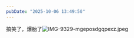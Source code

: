 ```yaml
---
pubDate: "2025-10-06 13:49:50"
---
```


搞笑了，爆胎了![IMG-9329-mgeposdgqpexz.jpeg](https://cdn.jsdelivr.net/gh/SUNSIR007/picx-images-hosting@master/images/2025/10/IMG-9329-mgeposdgqpexz.jpeg)
